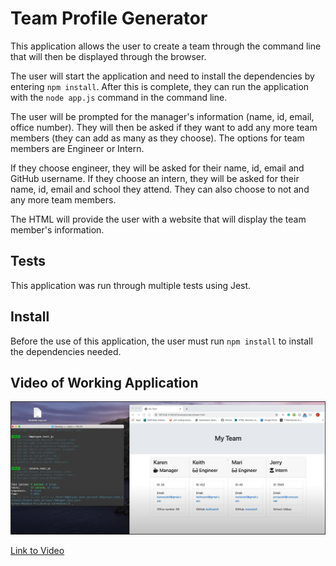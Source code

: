 # Team Profile Generator

This application allows the user to create a team through the command line that will then be displayed through the browser.  

The user will start the application and need to install the dependencies by entering `npm install`.  After this is complete, they can run the application with the `node app.js` command in the command line.  

The user will be prompted for the manager's information (name, id, email, office number).  They will then be asked if they want to add any more team members (they can add as many as they choose).  The options for team members are Engineer or Intern.  

If they choose engineer, they will be asked for their name, id, email and GitHub username.  If they choose an intern, they will be asked for their name, id, email and school they attend.  They can also choose to not and any more team members. 

The HTML will provide the user with a website that will display the team member's information.


## Tests

This application was run through multiple tests using Jest.

## Install

Before the use of this application, the user must run `npm install` to install the dependencies needed.

## Video of Working Application

![Team Profile Generator](./team-generator.png)

[Link to Video](https://drive.google.com/file/d/1cSEsNUK5wDgeHgtlzcjMSZDQAx0tv69_/view)